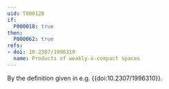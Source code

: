 ```yaml
---
uid: T000128
if:
  P000018: true
then:
  P000062: true
refs:
- doi: 10.2307/1996310
  name: Products of weakly-א-compact spaces
---
```


By the definition given in e.g. {{doi:10.2307/1996310}}.
